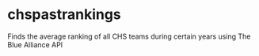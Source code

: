 # chspastrankings
Finds the average ranking of all CHS teams during certain years using The Blue Alliance API
